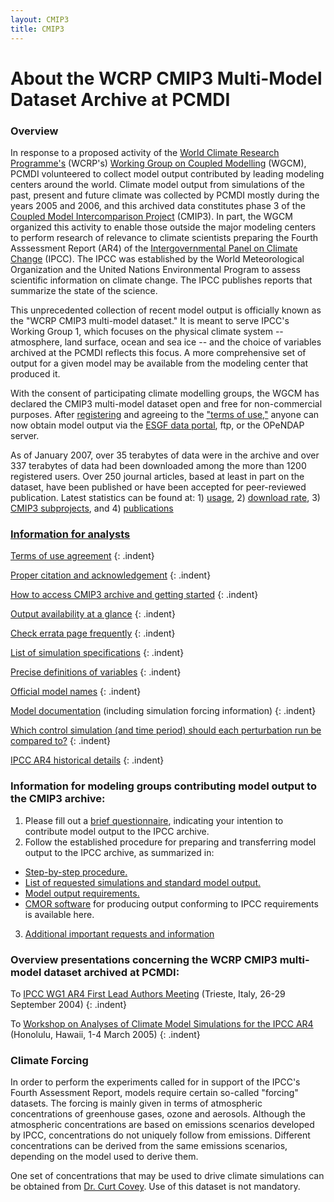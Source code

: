 ```yaml
---
layout: CMIP3
title: CMIP3
---
```


# About the WCRP CMIP3 Multi-Model Dataset Archive at PCMDI

### Overview

In response to a proposed activity of the [World Climate Research Programme's](https://www.wcrp-climate.org/) (WCRP's) [Working Group on Coupled Modelling](https://www.wcrp-climate.org/wgcm-overview) (WGCM),  PCMDI volunteered to collect model output contributed by leading modeling centers around the world.  Climate model output from simulations of the past, present and future climate was collected by PCMDI mostly during the years 2005 and 2006, and this archived data constitutes phase 3 of the [Coupled Model Intercomparison Project](/mips/cmip/about-cmip.html) (CMIP3).  In part, the WGCM organized this activity to enable those outside the major modeling centers to perform research of relevance to climate scientists preparing the Fourth Asssessment Report (AR4) of the [Intergovernmental Panel on Climate Change](http://www.ipcc.ch/) (IPCC).  The IPCC was established by the World Meteorological Organization and the United Nations Environmental Program to assess scientific information on climate change. The IPCC publishes reports that summarize the state of the science.

This unprecedented collection of recent model output is officially known as the "WCRP CMIP3 multi-model dataset."  It is meant to serve IPCC's Working Group 1, which  focuses on the physical climate system -- atmosphere, land surface, ocean and sea ice -- and the choice of variables archived at the PCMDI reflects this focus.  A more comprehensive set of output for a given model may be available from the modeling center that produced it.

With the consent of participating climate modelling groups, the WGCM has declared the CMIP3 multi-model dataset open and free for non-commercial purposes. After [registering](https://esgf-node.llnl.gov/projects/cmip3/) and agreeing to the ["terms of use,"](/ipcc/info_for_analysts.html#Terms_of_use) anyone can now obtain model output via the [ESGF data portal](https://esgf-node.llnl.gov), ftp, or the OPeNDAP server.

As of January 2007, over 35 terabytes of data were in the archive and over 337 terabytes of data had been downloaded among the more than 1200 registered users.  Over 250 journal articles, based at least in part on the dataset, have been published or have been accepted for peer-reviewed publication.  Latest statistics can be found at: 1) [usage](/ipcc/usage_statistics.html), 2) [download rate](/ipcc/download_rate.gif), 3) [CMIP3 subprojects](/ipcc/diagnostic_subprojects.html), and 4) [publications](/ipcc/subproject_publications.html)

### [Information for analysts](/ipcc/info_for_analysts.html)

[Terms of use agreement](/ipcc/info_for_analysts.html#Terms_of_use)
{: .indent}

[Proper citation and acknowledgement](/ipcc/info_for_analysts.html#Proper_acknowledgement)
{: .indent}

[How to access CMIP3 archive and getting started](/ipcc/info_for_analysts.html#getting_started)
{: .indent}

[Output availability at a glance](/ipcc/data_status_tables.htm)
{: .indent}

[Check errata page frequently](/ipcc/info_for_analysts.html#Check_errata)
{: .indent}

[List of simulation specifications](/ipcc/standard_output.html#Experiments)
{: .indent}

[Precise definitions of variables](/ipcc/standard_output.html)
{: .indent}

[Official model names](/ipcc/model_documentation/ipcc_model_documentation.html)
{: .indent}

[Model documentation](/ipcc/model_documentation/ipcc_model_documentation.html) (including simulation forcing information)
{: .indent}

[Which control simulation (and time period) should each perturbation run be compared to?](/ipcc/info_for_analysts.html#time_info)
{: .indent}


[IPCC AR4 historical details](/ipcc/historical_details.html)
{: .indent}

### Information for modeling groups contributing model output to the CMIP3 archive:

1. Please fill out a [brief questionnaire](/ipcc/simulation_questionnaire.html), indicating your intention to contribute model output to the IPCC archive.
2. Follow the established procedure for preparing and transferring model output to the IPCC archive, as summarized in:
* [Step-by-step procedure.](/ipcc/data_transfer_procedure.html)
* [List of requested simulations and standard model output.](/ipcc/standard_output.html)
* [Model output requirements.](/ipcc/IPCC_output_requirements.htm)
* [CMOR software]({{site.baseurl}}software/cmor/cmor_users_guide.pdf) for producing output conforming to IPCC requirements is available here.
3. [Additional important requests and information](/ipcc/info_for_modeling_groups.html)

### Overview presentations concerning the WCRP CMIP3 multi-model dataset archived at PCMDI:

To [IPCC WG1 AR4 First Lead Authors Meeting](/ipcc/Trieste_viewgraphs.pdf) (Trieste, Italy, 26-29 September 2004)
{: .indent}

To [Workshop on Analyses of Climate Model Simulations for the IPCC AR4](/ipcc/Hawaii_viewgraphs.pdf) (Honolulu, Hawaii, 1-4 March 2005)
{: .indent}

### Climate Forcing

In order to perform the experiments called for in support of the IPCC's Fourth Assessment Report, models require certain so-called "forcing" datasets. The forcing is mainly given in terms of atmospheric concentrations of greenhouse gases, ozone and aerosols. Although the atmospheric concentrations are based on emissions scenarios developed by IPCC, concentrations do not uniquely follow from emissions. Different concentrations can be derived from the same emissions scenarios, depending on the model used to derive them.

One set of concentrations that may be used to drive climate simulations can be obtained from [Dr. Curt Covey]({{site.baseurl}}/staff/covey/). Use of this dataset is not mandatory.





